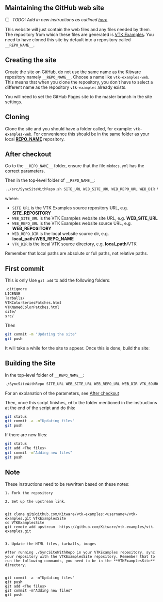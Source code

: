 ## Maintaining the GitHub web site

* [ ] *TODO: Add in new instructions as outlined [here](##Note)*.

This website will just contain the web files and any files needed by them. The repository from which these files are generated is [VTK Examples](__SITE_REPOSITORY__). You need to have cloned this site by default into a repository called `__REPO_NAME__`.

## Creating the site

Create the site on GitHub, do not use the same name as the Kitware repository namely `__REPO_NAME__`.
Choose a name like `vtk-examples-web`. This means that when you clone the repository, you don't have to select a different name as the repository `vtk-examples` already exists.

You will need to set the GitHub Pages site to the master branch in the site settings.

## Cloning

Clone the site and you should have a folder  called, for example: `vtk-examples-web`. For convenience this should be in the same folder as your local [__REPO_NAME__](__SITE_REPOSITORY__) repository.

## After checkout

Go to the `__REPO_NAME__` folder, ensure that the file `mkdocs.yml` has the correct parameters.

Then in the top-level folder of `__REPO_NAME__`:

``` bash
../src/SyncSiteWithRepo.sh SITE_URL WEB_SITE_URL WEB_REPO_URL WEB_DIR VTK_SOURCE_DIR
```

where:

- `SITE_URL` is the VTK Examples source repository URL, e.g. __SITE_REPOSITORY__
- `WEB_SITE_URL` is the VTK Examples website site URL, e.g. __WEB_SITE_URL__
- `WEB_REPO_URL` is the VTK Examples website source URL, e.g. __WEB_REPOSITORY__
- `WEB_REPO_DIR` is the local website source dir, e.g. **local_path**/__WEB_REPO_NAME__
- `VTK_DIR` is the local VTK source directory, e.g. **local_path**/VTK

Remember that local paths are absolute or full paths, not relative paths.

## First commit

This is only 
Use `git add` to add the following folders:

``` bash
.gitignore
LICENSE
Tarballs/
VTKColorSeriesPatches.html
VTKNamedColorPatches.html
site/
src/
```

Then

``` bash
git commit -m "Updating the site"
git push
```

It will take a while for the site to appear. Once this is done, build the site:

## Building the Site

In the top-level folder of `__REPO_NAME__`:

``` bash
./SyncSiteWithRepo SITE_URL WEB_SITE_URL WEB_REPO_URL WEB_DIR VTK_SOURCE_DIR
```

For an explanation of the parameters, see [After checkout](##After-checkout)

Then, once this script finishes, `cd` to the folder mentioned in the instructions at the end of the script and do this:

``` bash
git status
git commit -a -m"Updating files"
git push
```

If there are new files:

``` bash
git status
git add <The files>
git commit -m"Adding new files"
git push
```

## Note

These instructions need to be rewritten based on these notes:

``` text
1. Fork the repository

2. Set up the upstream link.


git clone git@github.com/Kitware/vtk-examples:<username>/vtk-examples.git VTKExamplesSite
cd VTKExamplesSite
git remote add upstream  https://github.com/Kitware/vtk-examples/vtk-examples.git


3. Update the HTML files, tarballs, images

After running ./SyncSiteWithRepo in your VTKExamples repository, sync your repository with the VTKExamplesSite repository. Remember that to run the following commands, you need to be in the **VTKExamplesSite** directory.


git commit -a -m"Updating files"
git push
git add <The files>
git commit -m"Adding new files"
git push

```
